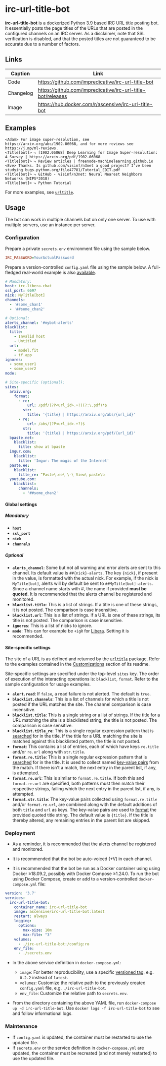 # irc-url-title-bot
**irc-url-title-bot** is a dockerized Python 3.9 based IRC URL title posting bot.
It essentially posts the page titles of the URLs that are posted in the configured channels on an IRC server.
As a disclaimer, note that SSL verification is disabled, and that the posted titles are not guaranteed to be accurate
due to a number of factors.

## Links
| Caption   | Link                                                        |
|-----------|-------------------------------------------------------------|
| Code      | https://github.com/impredicative/irc-url-title-bot          |
| Changelog | https://github.com/impredicative/irc-url-title-bot/releases |
| Image     | https://hub.docker.com/r/ascensive/irc-url-title-bot        |

## Examples
```text
<Adam> For image super-resolution, see https://arxiv.org/abs/1902.06068, and for more reviews see https://j.mp/ml-reviews.
<Title[bot]> ⤷ [1902.06068] Deep Learning for Image Super-resolution: A Survey | https://arxiv.org/pdf/1902.06068
<Title[bot]> ⤷ Review articles | freenode-machinelearning.github.io
<Eve> Thanks. Is github.com/visinf/n3net a good project? I've been studying bugs.python.org/file47781/Tutorial_EDIT.pdf
<Title[bot]> ⤷ GitHub - visinf/n3net: Neural Nearest Neighbors Networks (NIPS*2018)
<Title[bot]> ⤷ Python Tutorial
```
For more examples, see [`urltitle`](https://github.com/impredicative/urltitle/).

## Usage
The bot can work in multiple channels but on only one server.
To use with multiple servers, use an instance per server.

### Configuration
Prepare a private `secrets.env` environment file using the sample below.
```ini
IRC_PASSWORD=YourActualPassword
```

Prepare a version-controlled `config.yaml` file using the sample below.
A full-fledged real-world example is also
[available](https://github.com/impredicative/irc-bots/blob/master/libera/title-bot/config.yaml).
```yaml
# Mandatory:
host: irc.libera.chat
ssl_port: 6697
nick: MyTitle[bot]
channels:
  - '#some_chan1'
  - '##some_chan2'

# Optional:
alerts_channel: '#mybot-alerts'
blacklist:
  title:
    - Invalid host
    - Untitled
  url:
    - model.fit
    - tf.app
ignores:
  - some_user1
  - some_user2
mode:

# Site-specific (optional):
sites:
  arxiv.org:
    format:
      - re:
          url: /pdf/(?P<url_id>.+?)(?:\.pdf)*$
        str:
          title: '{title} | https://arxiv.org/abs/{url_id}'
      - re:
          url: /abs/(?P<url_id>.+?)$
        str:
          title: '{title} | https://arxiv.org/pdf/{url_id}'
  bpaste.net:
    blacklist:
      title: show at bpaste
  imgur.com:
    blacklist:
      title: 'Imgur: The magic of the Internet'
  paste.ee:
    blacklist:
      title_re: ^Paste\.ee\ \-\ View\ paste\b
  youtube.com:
    blacklist:
      channels:
        - '##some_chan2'
```

#### Global settings

##### Mandatory
* **`host`**
* **`ssl_port`**
* **`nick`**
* **`channels`**

##### Optional
* **`alerts_channel`**: Some but not all warning and error alerts are sent to this channel.
Its default value is `##{nick}-alerts`. The key `{nick}`, if present in the value, is formatted with the actual nick.
For example, if the nick is `MyTitle[bot]`, alerts will by default be sent to `##MyTitle[bot]-alerts`.
Since a channel name starts with #, the name if provided **must be quoted**.
It is recommended that the alerts channel be registered and monitored.
* **`blacklist.title`**: This is a list of strings. If a title is one of these strings, it is not posted.
The comparison is case insensitive.
* **`blacklist.url`**: This is a list of strings. If a URL is one of these strings, its title is not posted.
The comparison is case insensitive.
* **`ignores`**: This is a list of nicks to ignore.
* **`mode`**: This can for example be `+igR` for [Libera](https://libera.chat/guides/usermodes).
Setting it is recommended.

#### Site-specific settings
The site of a URL is as defined and returned by the
[`urltitle`](https://github.com/impredicative/urltitle/) package. Refer to the examples contained in the
[Customizations](https://github.com/impredicative/urltitle/#customizations) section of its readme.

Site-specific settings are specified under the top-level `sites` key.
The order of execution of the interacting operations is: `blacklist`, `format`.
Refer to the sample configuration for usage examples.

* **`alert.read`**: If `false`, a read failure is not alerted. The default is `true`.
* **`blacklist.channels`**: This is a list of channels for which a title is not posted if the URL matches the site.
The channel comparison is case insensitive.
* **`blacklist.title`**: This is a single string or a list of strings.
If the title for a URL matching the site is a blacklisted string, the title is not posted.
The comparison is case sensitive.
* **`blacklist.title_re`**: This is a single regular expression pattern that is
[searched](https://docs.python.org/3/library/re.html#re.search) for in the title.
If the title for a URL matching the site is matched against this blacklisted pattern, the title is not posted.
* **`format`**: This contains a list of entries, each of which have keys `re.title` and/or `re.url` along with
`str.title`.
* **`format.re.title`**: This is a single regular expression pattern that is
[searched](https://docs.python.org/3/library/re.html#re.search) for in the title.
It is used to collect named [key-value pairs](https://docs.python.org/3/library/re.html#re.Match.groupdict) from the
match.
If there isn't a match, the next entry in the parent list, if any, is attempted.
* **`format.re.url`**: This is similar to `format.re.title`.
If both this and `format.re.url` are specified, both patterns must then match their respective strings, failing which
the next entry in the parent list, if any, is attempted.
* **`format.str.title`**: The key-value pairs collected using `format.re.title` and/or `format.re.url`,
are combined along with the default additions of both `title` and `url` as keys.
The key-value pairs are used to [format](https://docs.python.org/3/library/stdtypes.html#str.format_map) the provided
quoted title string. The default value is `{title}`.
If the title is thereby altered, any remaining entries in the parent list are skipped.

### Deployment
* As a reminder, it is recommended that the alerts channel be registered and monitored.
* It is recommended that the bot be auto-voiced (+V) in each channel.

* It is recommended that the bot be run as a Docker container using using Docker ≥18.09.2, possibly with
Docker Compose ≥1.24.0.
To run the bot using Docker Compose, create or add to a version-controlled `docker-compose.yml` file:
```yaml
version: '3.7'
services:
  irc-url-title-bot:
    container_name: irc-url-title-bot
    image: ascensive/irc-url-title-bot:latest
    restart: always
    logging:
      options:
        max-size: 10m
        max-file: "3"
    volumes:
      - ./irc-url-title-bot:/config:ro
    env_file:
      - ./secrets.env
```

* In the above service definition in `docker-compose.yml`:
  * `image`: For better reproducibility, use a specific
  [versioned tag](https://hub.docker.com/r/ascensive/irc-url-title-bot/tags), e.g. `0.2.2` instead of `latest`.
  * `volumes`: Customize the relative path to the previously created `config.yaml` file, e.g. `./irc-url-title-bot`.
  * `env_file`: Customize the relative path to `secrets.env`.

* From the directory containing the above YAML file, run `docker-compose up -d irc-url-title-bot`.
Use `docker logs -f irc-url-title-bot` to see and follow informational logs.

### Maintenance
* If `config.yaml` is updated, the container must be restarted to use the updated file.
* If `secrets.env` or the service definition in `docker-compose.yml` are updated, the container must be recreated
(and not merely restarted) to use the updated file.
